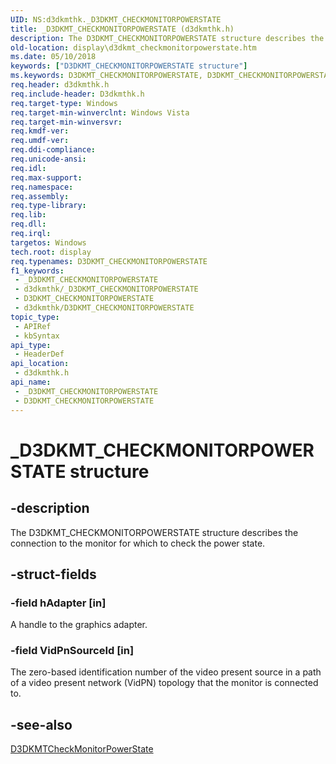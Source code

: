 ```yaml
---
UID: NS:d3dkmthk._D3DKMT_CHECKMONITORPOWERSTATE
title: _D3DKMT_CHECKMONITORPOWERSTATE (d3dkmthk.h)
description: The D3DKMT_CHECKMONITORPOWERSTATE structure describes the connection to the monitor for which to check the power state.
old-location: display\d3dkmt_checkmonitorpowerstate.htm
ms.date: 05/10/2018
keywords: ["D3DKMT_CHECKMONITORPOWERSTATE structure"]
ms.keywords: D3DKMT_CHECKMONITORPOWERSTATE, D3DKMT_CHECKMONITORPOWERSTATE structure [Display Devices], OpenGL_Structs_2c4ec2cb-c35a-4447-8e35-dc8e4964e8b2.xml, _D3DKMT_CHECKMONITORPOWERSTATE, d3dkmthk/D3DKMT_CHECKMONITORPOWERSTATE, display.d3dkmt_checkmonitorpowerstate
req.header: d3dkmthk.h
req.include-header: D3dkmthk.h
req.target-type: Windows
req.target-min-winverclnt: Windows Vista
req.target-min-winversvr: 
req.kmdf-ver: 
req.umdf-ver: 
req.ddi-compliance: 
req.unicode-ansi: 
req.idl: 
req.max-support: 
req.namespace: 
req.assembly: 
req.type-library: 
req.lib: 
req.dll: 
req.irql: 
targetos: Windows
tech.root: display
req.typenames: D3DKMT_CHECKMONITORPOWERSTATE
f1_keywords:
 - _D3DKMT_CHECKMONITORPOWERSTATE
 - d3dkmthk/_D3DKMT_CHECKMONITORPOWERSTATE
 - D3DKMT_CHECKMONITORPOWERSTATE
 - d3dkmthk/D3DKMT_CHECKMONITORPOWERSTATE
topic_type:
 - APIRef
 - kbSyntax
api_type:
 - HeaderDef
api_location:
 - d3dkmthk.h
api_name:
 - _D3DKMT_CHECKMONITORPOWERSTATE
 - D3DKMT_CHECKMONITORPOWERSTATE
---
```


# _D3DKMT_CHECKMONITORPOWERSTATE structure


## -description

The D3DKMT_CHECKMONITORPOWERSTATE structure describes the connection to the monitor for which to check the power state.

## -struct-fields

### -field hAdapter [in]

A handle to the graphics adapter.

### -field VidPnSourceId [in]

The zero-based identification number of the video present source in a path of a video present network (VidPN) topology that the monitor is connected to.

## -see-also

<a href="/windows-hardware/drivers/ddi/d3dkmthk/nf-d3dkmthk-d3dkmtcheckmonitorpowerstate">D3DKMTCheckMonitorPowerState</a>

